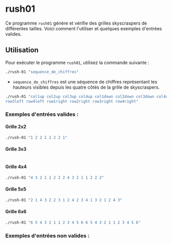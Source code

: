 # rush01

Ce programme `rush01` génère et vérifie des grilles skyscraspers de différentes tailles. Voici comment l'utiliser et quelques exemples d'entrées valides.

## Utilisation

Pour exécuter le programme `rush01`, utilisez la commande suivante :

```bash
./rush-01 "sequence_de_chiffres"
```

- `sequence_de_chiffres` est une séquence de chiffres représentant les hauteurs visibles depuis les quatre côtés de la grille de skyscraspers.

```bash
./rush-01 "col1up col2up col3up col4up col1down col2down col3down col4down row1left row2left
row3left row4left row1right row2right row3right row4right"
```

### Exemples d'entrées valides :

#### Grille 2x2

```bash
./rush-01 "1 2 2 1 1 2 2 1"
```

#### Grille 3x3

```bash

```

#### Grille 4x4

```bash
./rush-01 "4 3 2 1 1 2 2 2 4 3 2 1 1 2 2 2"
```

#### Grille 5x5

```bash
./rush-01 "2 1 4 3 2 2 3 1 2 4 2 3 4 1 3 2 1 2 4 3"
```


#### Grille 6x6

```bash
./rush-01 "6 5 4 3 2 1 1 2 3 4 5 6 6 5 4 3 2 1 1 2 3 4 5 6"
```
### Exemples d'entrées non valides :


